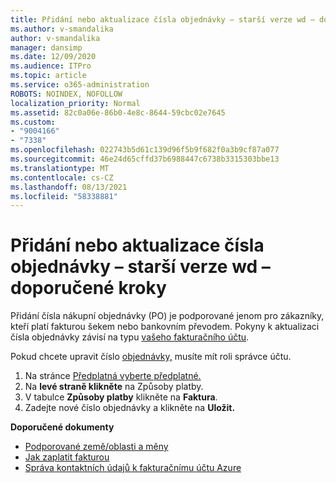 ```yaml
---
title: Přidání nebo aktualizace čísla objednávky – starší verze wd – doporučené kroky
ms.author: v-smandalika
author: v-smandalika
manager: dansimp
ms.date: 12/09/2020
ms.audience: ITPro
ms.topic: article
ms.service: o365-administration
ROBOTS: NOINDEX, NOFOLLOW
localization_priority: Normal
ms.assetid: 82c0a06e-86b0-4e8c-8644-59cbc02e7645
ms.custom:
- "9004166"
- "7338"
ms.openlocfilehash: 022743b5d61c139d96f5b9f682f0a3b9cf87a077
ms.sourcegitcommit: 46e24d65cffd37b6988447c6738b3315303bbe13
ms.translationtype: MT
ms.contentlocale: cs-CZ
ms.lasthandoff: 08/13/2021
ms.locfileid: "58338881"
---
```

# <a name="add-or-update-po-number---legacy-wd---recommended-steps"></a>Přidání nebo aktualizace čísla objednávky – starší verze wd – doporučené kroky

Přidání čísla nákupní objednávky (PO) je [](https://docs.microsoft.com/azure/cost-management-billing/manage/pay-by-invoice) podporované jenom pro zákazníky, kteří platí fakturou šekem nebo bankovním převodem. Pokyny k aktualizaci čísla objednávky závisí na typu [vašeho fakturačního účtu](https://docs.microsoft.com/azure/cost-management-billing/manage/view-all-accounts).

Pokud chcete upravit číslo [objednávky,](https://docs.microsoft.com/azure/role-based-access-control/rbac-and-directory-admin-roles) musíte mít roli správce účtu.

1. Na stránce [Předplatná vyberte předplatné.](https://ms.portal.azure.com/#blade/Microsoft_Azure_Billing/SubscriptionsBlade)
2. Na **levé straně klikněte** na Způsoby platby.
3. V tabulce **Způsoby platby** klikněte na **Faktura**. 
4. Zadejte nové číslo objednávky a klikněte na **Uložit.**

**Doporučené dokumenty**

- [Podporované země/oblasti a měny](https://azure.microsoft.com/pricing/faq/) 
- [Jak zaplatit fakturou](https://docs.microsoft.com/azure/cost-management-billing/manage/pay-by-invoice) 
- [Správa kontaktních údajů k fakturačnímu účtu Azure](https://docs.microsoft.com/azure/cost-management-billing/manage/change-azure-account-profile)



